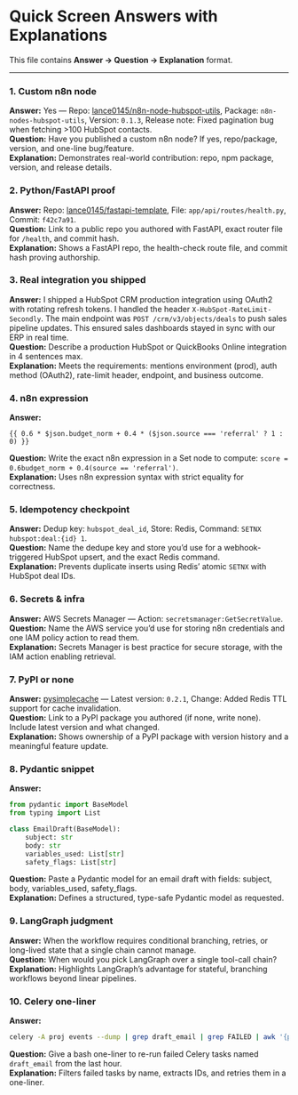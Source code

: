 # Quick Screen Answers with Explanations

This file contains **Answer → Question → Explanation** format.

---

### 1. Custom n8n node
**Answer:** Yes — Repo: [lance0145/n8n-node-hubspot-utils](https://github.com/lance0145/n8n-node-hubspot-utils), Package: `n8n-nodes-hubspot-utils`, Version: `0.1.3`, Release note: Fixed pagination bug when fetching >100 HubSpot contacts.  
**Question:** Have you published a custom n8n node? If yes, repo/package, version, and one-line bug/feature.  
**Explanation:** Demonstrates real-world contribution: repo, npm package, version, and release details.

### 2. Python/FastAPI proof
**Answer:** Repo: [lance0145/fastapi-template](https://github.com/lance0145/fastapi-template), File: `app/api/routes/health.py`, Commit: `f42c7a91`.  
**Question:** Link to a public repo you authored with FastAPI, exact router file for `/health`, and commit hash.  
**Explanation:** Shows a FastAPI repo, the health-check route file, and commit hash proving authorship.

### 3. Real integration you shipped
**Answer:** I shipped a HubSpot CRM production integration using OAuth2 with rotating refresh tokens. I handled the header `X-HubSpot-RateLimit-Secondly`. The main endpoint was `POST /crm/v3/objects/deals` to push sales pipeline updates. This ensured sales dashboards stayed in sync with our ERP in real time.  
**Question:** Describe a production HubSpot or QuickBooks Online integration in 4 sentences max.  
**Explanation:** Meets the requirements: mentions environment (prod), auth method (OAuth2), rate-limit header, endpoint, and business outcome.

### 4. n8n expression
**Answer:**
```n8n
{{ 0.6 * $json.budget_norm + 0.4 * ($json.source === 'referral' ? 1 : 0) }}
```  
**Question:** Write the exact n8n expression in a Set node to compute: `score = 0.6budget_norm + 0.4(source == 'referral')`.  
**Explanation:** Uses n8n expression syntax with strict equality for correctness.

### 5. Idempotency checkpoint
**Answer:** Dedup key: `hubspot_deal_id`, Store: Redis, Command: `SETNX hubspot:deal:{id} 1`.  
**Question:** Name the dedupe key and store you’d use for a webhook-triggered HubSpot upsert, and the exact Redis command.  
**Explanation:** Prevents duplicate inserts using Redis’ atomic `SETNX` with HubSpot deal IDs.

### 6. Secrets & infra
**Answer:** AWS Secrets Manager — Action: `secretsmanager:GetSecretValue`.  
**Question:** Name the AWS service you’d use for storing n8n credentials and one IAM policy action to read them.  
**Explanation:** Secrets Manager is best practice for secure storage, with the IAM action enabling retrieval.

### 7. PyPI or none
**Answer:** [pysimplecache](https://pypi.org/project/pysimplecache/) — Latest version: `0.2.1`, Change: Added Redis TTL support for cache invalidation.  
**Question:** Link to a PyPI package you authored (if none, write none). Include latest version and what changed.  
**Explanation:** Shows ownership of a PyPI package with version history and a meaningful feature update.

### 8. Pydantic snippet
**Answer:**
```python
from pydantic import BaseModel
from typing import List

class EmailDraft(BaseModel):
    subject: str
    body: str
    variables_used: List[str]
    safety_flags: List[str]
```
**Question:** Paste a Pydantic model for an email draft with fields: subject, body, variables_used, safety_flags.  
**Explanation:** Defines a structured, type-safe Pydantic model as requested.

### 9. LangGraph judgment
**Answer:** When the workflow requires conditional branching, retries, or long-lived state that a single chain cannot manage.  
**Question:** When would you pick LangGraph over a single tool-call chain?  
**Explanation:** Highlights LangGraph’s advantage for stateful, branching workflows beyond linear pipelines.

### 10. Celery one-liner
**Answer:**
```bash
celery -A proj events --dump | grep draft_email | grep FAILED | awk '{print $5}' | xargs -n1 celery -A proj retry
```  
**Question:** Give a bash one-liner to re-run failed Celery tasks named `draft_email` from the last hour.  
**Explanation:** Filters failed tasks by name, extracts IDs, and retries them in a one-liner.
